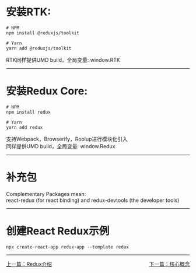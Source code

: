 # 安装RTK: 
````shell
# NPM
npm install @reduxjs/toolkit

# Yarn
yarn add @reduxjs/toolkit
````
RTK同样提供UMD build，全局变量: window.RTK
***
# 安装Redux Core: 
````shell
# NPM
npm install redux

# Yarn
yarn add redux
````
支持Webpack，Browserify，Roolup进行模块化引入  
同样提供UMD build，全局变量: window.Redux
***
# 补充包
Complementary Packages mean:   
react-redux (for react binding) and redux-devtools (the developer tools)
***
# 创建React Redux示例
````shell
npx create-react-app redux-app --template redux
````

***
[上一篇：Redux介绍](./1%20Introduction.md)
<u style="float:right;">[下一篇：核心概念](./3%20Core%20Concepts.md)</u>